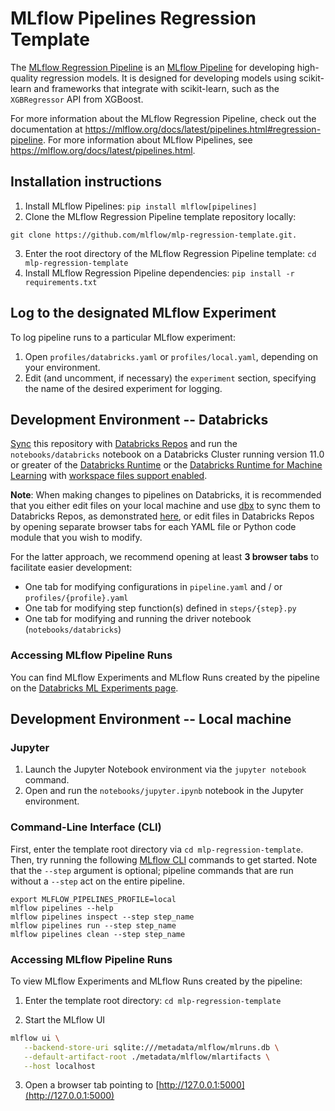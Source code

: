 # MLflow Pipelines Regression Template
The [MLflow Regression Pipeline](https://mlflow.org/docs/latest/pipelines.html#regression-pipeline)
is an [MLflow Pipeline](https://mlflow.org/docs/latest/pipelines.html) for developing high-quality
regression models. It is designed for developing models using scikit-learn and frameworks that
integrate with scikit-learn, such as the ``XGBRegressor`` API from XGBoost.

For more information about the MLflow Regression Pipeline, check out the documentation at
https://mlflow.org/docs/latest/pipelines.html#regression-pipeline. For more information about MLflow
Pipelines, see https://mlflow.org/docs/latest/pipelines.html.

## Installation instructions
1. Install MLflow Pipelines: `pip install mlflow[pipelines]`
2. Clone the MLflow Regression Pipeline template repository locally:

```
git clone https://github.com/mlflow/mlp-regression-template.git.
```

3. Enter the root directory of the MLflow Regression Pipeline template: `cd mlp-regression-template`
4. Install MLflow Regression Pipeline dependencies: `pip install -r requirements.txt`

## Log to the designated MLflow Experiment
To log pipeline runs to a particular MLflow experiment:
1. Open `profiles/databricks.yaml` or `profiles/local.yaml`, depending on your environment.
2. Edit (and uncomment, if necessary) the `experiment` section, specifying the name of the
   desired experiment for logging.

## Development Environment -- Databricks
[Sync](https://docs.databricks.com/repos.html) this repository with
[Databricks Repos](https://docs.databricks.com/repos.html) and run the `notebooks/databricks`
notebook on a Databricks Cluster running version 11.0 or greater of the
[Databricks Runtime](https://docs.databricks.com/runtime/dbr.html) or the
[Databricks Runtime for Machine Learning](https://docs.databricks.com/runtime/mlruntime.html)
with [workspace files support enabled](https://docs.databricks.com/repos.html#work-with-non-notebook-files-in-a-databricks-repo).

**Note**: When making changes to pipelines on Databricks,
it is recommended that you either edit files on your local machine and
use [dbx](https://docs.databricks.com/dev-tools/dbx.html) to sync them to Databricks Repos, as
demonstrated [here](https://mlflow.org/docs/latest/pipelines.html#usage), or edit files in
Databricks Repos by opening separate browser tabs for each YAML file or Python code module that you
wish to modify.

For the latter approach, we recommend opening at least **3 browser tabs** to
facilitate easier development:
- One tab for modifying configurations in `pipeline.yaml` and / or `profiles/{profile}.yaml`
- One tab for modifying step function(s) defined in `steps/{step}.py`
- One tab for modifying and running the driver notebook (`notebooks/databricks`)

### Accessing MLflow Pipeline Runs
You can find MLflow Experiments and MLflow Runs created by the pipeline on the
[Databricks ML Experiments page](https://docs.databricks.com/applications/machine-learning/experiments-page.html#experiments).

## Development Environment -- Local machine
### Jupyter

1. Launch the Jupyter Notebook environment via the `jupyter notebook` command.
2. Open and run the `notebooks/jupyter.ipynb` notebook in the Jupyter environment.

### Command-Line Interface (CLI)

First, enter the template root directory via `cd mlp-regression-template`. Then, try running the
following [MLflow CLI](https://mlflow.org/docs/latest/cli.html) commands to get started. Note that
the `--step` argument is optional; pipeline commands that are run without a `--step` act on
the entire pipeline.

```
export MLFLOW_PIPELINES_PROFILE=local
mlflow pipelines --help
mlflow pipelines inspect --step step_name
mlflow pipelines run --step step_name
mlflow pipelines clean --step step_name
```

### Accessing MLflow Pipeline Runs
To view MLflow Experiments and MLflow Runs created by the pipeline:

1. Enter the template root directory: `cd mlp-regression-template`

2. Start the MLflow UI

```sh
mlflow ui \
   --backend-store-uri sqlite:///metadata/mlflow/mlruns.db \
   --default-artifact-root ./metadata/mlflow/mlartifacts \
   --host localhost
```

3. Open a browser tab pointing to [http://127.0.0.1:5000](http://127.0.0.1:5000)

